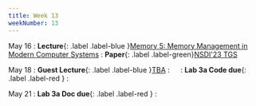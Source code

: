```yaml
---
title: Week 13
weekNumber: 13
---
```


May 16
: **Lecture**{: .label .label-blue }[Memory 5: Memory Management in Modern Computer Systems](/sp23/assets/slides/lec18_memory.pdf)
    : **Paper**{: .label .label-green}[NSDI'23 TGS](https://www.usenix.org/conference/nsdi23/presentation/wu)

May 18
: **Guest Lecture**{: .label .label-blue }[TBA](#)
    : &emsp;
: **Lab 3a Code due**{: .label .label-red }
    : &emsp;

May 21
: **Lab 3a Doc due**{: .label .label-red }
    : &emsp;
